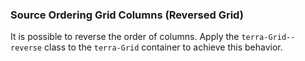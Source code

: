 ### Source Ordering Grid Columns (Reversed Grid)

It is possible to reverse the order of columns.  Apply the `terra-Grid--reverse` class to the `terra-Grid` container to achieve this behavior.
